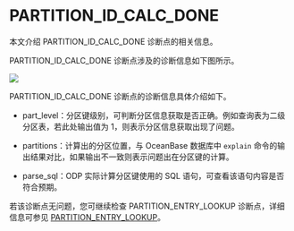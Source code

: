 # PARTITION_ID_CALC_DONE

本文介绍 PARTITION_ID_CALC_DONE 诊断点的相关信息。

PARTITION_ID_CALC_DONE 诊断点涉及的诊断信息如下图所示。

![](./430.partition-id-calc-done-01)

PARTITION_ID_CALC_DONE 诊断点的诊断信息具体介绍如下。

* part_level：分区键级别，可判断分区信息获取是否正确。例如查询表为二级分区表，若此处输出值为 1，则表示分区信息获取出现了问题。

* partitions：计算出的分区位置，与 OceanBase 数据库中 `explain` 命令的输出结果对比，如果输出不一致则表示问题出在分区键的计算。

* parse_sql：ODP 实际计算分区键使用的 SQL 语句，可查看该语句内容是否符合预期。

<!-- * ret：返回值非 0，可能原因有 SQL 中分区相关参数不正确或者是不支持的特性，可以带着 ret 询问 RD。此外 ret 非 0，将不会进行 【PARTITION_ENTRY_LOOKUP】计算。 -->

若该诊断点无问题，您可继续检查 PARTITION_ENTRY_LOOKUP 诊断点，详细信息可参见 [PARTITION_ENTRY_LOOKUP](./440.partition-entry-lookup.md)。
